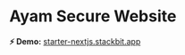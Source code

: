 # Ayam Secure Website

**⚡ Demo:** [starter-nextjs.stackbit.app](https://starter-nextjs.stackbit.app/)

